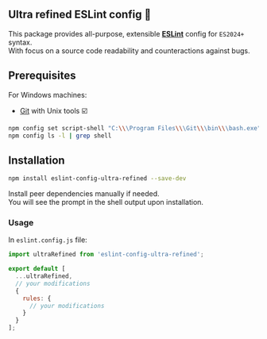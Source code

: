 Ultra refined ESLint config 📜
---
This package provides all-purpose, extensible **[ESLint](https://eslint.org/)** config for `ES2024+` syntax.  
With focus on a source code readability and counteractions against bugs.

## Prerequisites

For Windows machines:

* [Git](https://gitforwindows.org/) with Unix tools ☑️

```bash
npm config set script-shell "C:\\\Program Files\\\Git\\\bin\\\bash.exe"  
npm config ls -l | grep shell
```

## Installation

```bash
npm install eslint-config-ultra-refined --save-dev
```

Install peer dependencies manually if needed.  
You will see the prompt in the shell output upon installation.

### Usage

In `eslint.config.js` file:

```javascript
import ultraRefined from 'eslint-config-ultra-refined';

export default [
  ...ultraRefined,
  // your modifications
  {
    rules: {
      // your modifications
    }
  }
];
```
